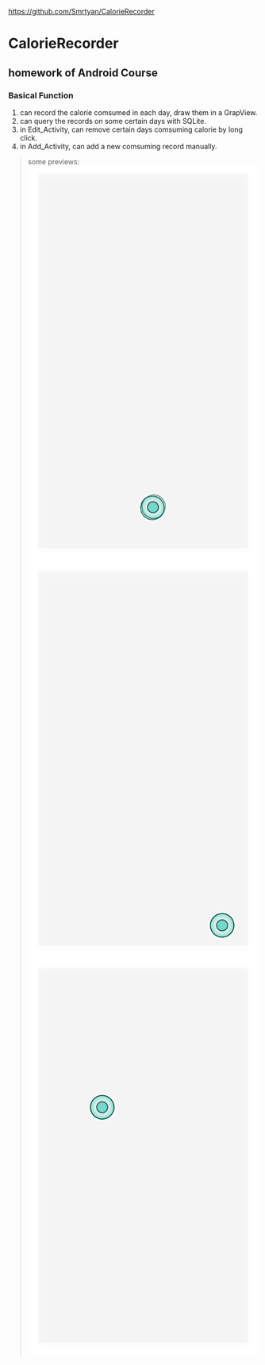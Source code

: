https://github.com/Smrtyan/CalorieRecorder

# CalorieRecorder
## homework of Android Course
### Basical Function
1. can record the calorie comsumed in each day, draw them in a GrapView.
2. can query the records on some certain days with SQLite.
3. in Edit_Activity, can remove certain days comsuming calorie by long click.
4. in Add_Activity, can add a new comsuming record manually.
> some previews:
![preview 1](https://github.com/Smrtyan/CalorieRecorder/blob/master/Screen%20Shot%202018-10-06%20at%2011.15.46%20PM.png)
![preview 2](https://github.com/Smrtyan/CalorieRecorder/blob/master/Screen%20Shot%202018-10-06%20at%2011.16.11%20PM.png)
![preview 3](https://github.com/Smrtyan/CalorieRecorder/blob/master/Screen%20Shot%202018-10-06%20at%2011.16.24%20PM.png)
